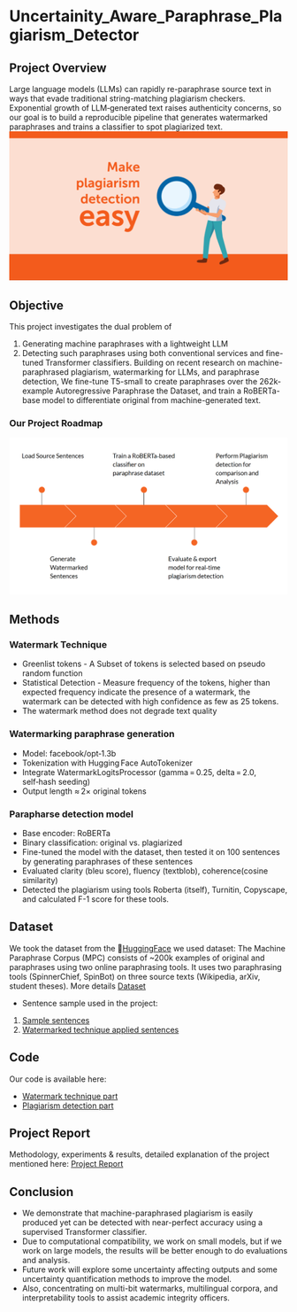 # Uncertainity_Aware_Paraphrase_Plagiarism_Detector
## Project Overview
Large language models (LLMs) can rapidly re-paraphrase source text in ways that evade traditional string-matching plagiarism checkers. Exponential growth of LLM‑generated text raises authenticity concerns, so our goal is to build a reproducible pipeline that generates watermarked paraphrases and trains a classifier to spot plagiarized text. 
![plagiarism detection](https://github.com/GAYATRI-SIVANI-SUSARLA/LLM_PROJECT/blob/main/photos/Screenshot%202025-05-29%20121226.png)
## Objective
This project investigates the dual problem of 
1. Generating machine paraphrases with a lightweight LLM
2.  Detecting such paraphrases using both conventional services and fine-tuned Transformer classifiers.
Building on recent research on
machine-paraphrased plagiarism, watermarking for LLMs, and paraphrase detection,
We fine-tune T5-small to create paraphrases over the 262k-example Autoregressive
Paraphrase the Dataset, and train a RoBERTa-base model to differentiate
original from machine-generated text.
### Our Project Roadmap
![Roadmap](https://github.com/GAYATRI-SIVANI-SUSARLA/LLM_PROJECT/blob/main/photos/Screenshot%202025-05-29%20121948.png)
## Methods
### Watermark Technique
- Greenlist tokens - A Subset of tokens is selected based on pseudo random function
- Statistical Detection - Measure frequency of the tokens, higher than expected frequency indicate the presence of a watermark, the watermark can be detected with high confidence as few as 25 tokens.
- The watermark method does not degrade text quality
### Watermarking paraphrase generation
- Model: facebook/opt‑1.3b
- Tokenization with Hugging Face AutoTokenizer
- Integrate WatermarkLogitsProcessor (gamma = 0.25, delta = 2.0, self‑hash seeding)
- Output length ≈ 2× original tokens
### Parapharse detection model
- Base encoder: RoBERTa
- Binary classification: original vs. plagiarized
- Fine-tuned the model with the dataset, then tested it on 100 sentences by generating paraphrases of these sentences
- Evaluated clarity (bleu score), fluency (textblob), coherence(cosine similarity)
- Detected the plagiarism using tools Roberta (itself), Turnitin, Copyscape, and calculated F-1 score for these tools.

## Dataset
 We took the dataset from the 🤗[HuggingFace](https://huggingface.co/) we used dataset: The Machine Paraphrase Corpus (MPC) consists of ~200k examples of original and paraphrases using two online paraphrasing tools. It uses two paraphrasing tools (SpinnerChief, SpinBot) on three source texts (Wikipedia, arXiv, student theses). More details [Dataset](https://huggingface.co/datasets/jpwahle/machine-paraphrase-dataset)
- Sentence sample used in the project:
1. [Sample sentences](https://github.com/GAYATRI-SIVANI-SUSARLA/LLM_PROJECT/blob/main/sentences.csv)
2. [Watermarked technique applied sentences](https://github.com/GAYATRI-SIVANI-SUSARLA/LLM_PROJECT/blob/main/watermarked_sentences.csv)
 
## Code
 Our code is available here:
-  [Watermark technique part](https://github.com/GAYATRI-SIVANI-SUSARLA/LLM_PROJECT/blob/main/Watermark%20technique%20part.ipynb)
-  [Plagiarism detection part](https://github.com/GAYATRI-SIVANI-SUSARLA/LLM_PROJECT/blob/main/LLM_Project.ipynb)

## Project Report
Methodology, experiments & results, detailed explanation of the project mentioned here: [Project Report](https://github.com/GAYATRI-SIVANI-SUSARLA/LLM_PROJECT/blob/main/Project%20Report.pdf)
  
## Conclusion
- We demonstrate that machine-paraphrased plagiarism is easily produced yet can be detected with near-perfect accuracy using a supervised Transformer classifier.
- Due to computational compatibility, we work on small models, but if we work on large models, the results will be better enough to do evaluations and analysis.
- Future work will explore some uncertainty affecting outputs and some uncertainty quantification methods to improve the model.
- Also, concentrating on multi-bit watermarks, multilingual corpora, and interpretability tools to assist academic integrity officers.

